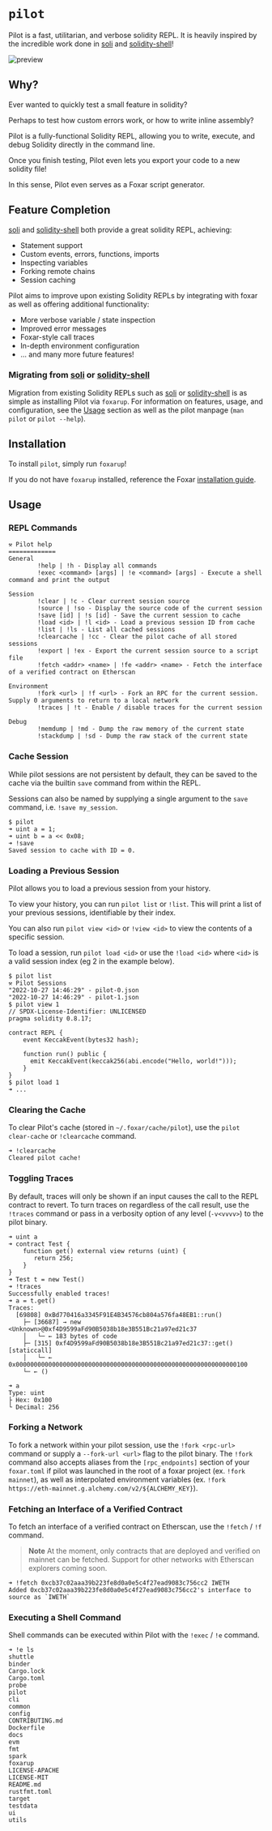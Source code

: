# `pilot`

Pilot is a fast, utilitarian, and verbose solidity REPL. It is heavily inspired by the incredible work done in [soli](https://github.com/jpopesculian/soli) and [solidity-shell](https://github.com/tintinweb/solidity-shell)!

![preview](./assets/preview.gif)

## Why?

Ever wanted to quickly test a small feature in solidity?

Perhaps to test how custom errors work, or how to write inline assembly?

Pilot is a fully-functional Solidity REPL, allowing you to write, execute, and debug Solidity directly in the command line.

Once you finish testing, Pilot even lets you export your code to a new solidity file!

In this sense, Pilot even serves as a Foxar script generator.

## Feature Completion

[soli](https://github.com/jpopesculian/soli) and [solidity-shell](https://github.com/tintinweb/solidity-shell) both provide a great solidity REPL, achieving:

- Statement support
- Custom events, errors, functions, imports
- Inspecting variables
- Forking remote chains
- Session caching

Pilot aims to improve upon existing Solidity REPLs by integrating with foxar as well as offering additional functionality:

- More verbose variable / state inspection
- Improved error messages
- Foxar-style call traces
- In-depth environment configuration
- ... and many more future features!

### Migrating from [soli](https://github.com/jpopesculian/soli) or [solidity-shell](https://github.com/tintinweb/solidity-shell)

Migration from existing Solidity REPLs such as [soli](https://github.com/jpopesculian/soli) or [solidity-shell](https://github.com/tintinweb/solidity-shell) is as
simple as installing Pilot via `foxarup`. For information on features, usage, and configuration, see the [Usage](#usage) section as well as the pilot manpage (`man pilot` or `pilot --help`).

## Installation

To install `pilot`, simply run `foxarup`!

If you do not have `foxarup` installed, reference the Foxar [installation guide](../README.md#installation).

## Usage

### REPL Commands

```text
⚒️ Pilot help
=============
General
        !help | !h - Display all commands
        !exec <command> [args] | !e <command> [args] - Execute a shell command and print the output

Session
        !clear | !c - Clear current session source
        !source | !so - Display the source code of the current session
        !save [id] | !s [id] - Save the current session to cache
        !load <id> | !l <id> - Load a previous session ID from cache
        !list | !ls - List all cached sessions
        !clearcache | !cc - Clear the pilot cache of all stored sessions
        !export | !ex - Export the current session source to a script file
        !fetch <addr> <name> | !fe <addr> <name> - Fetch the interface of a verified contract on Etherscan

Environment
        !fork <url> | !f <url> - Fork an RPC for the current session. Supply 0 arguments to return to a local network
        !traces | !t - Enable / disable traces for the current session

Debug
        !memdump | !md - Dump the raw memory of the current state
        !stackdump | !sd - Dump the raw stack of the current state
```

### Cache Session

While pilot sessions are not persistent by default, they can be saved to the cache via the builtin `save` command from within the REPL.

Sessions can also be named by supplying a single argument to the `save` command, i.e. `!save my_session`.

```text
$ pilot
➜ uint a = 1;
➜ uint b = a << 0x08;
➜ !save
Saved session to cache with ID = 0.
```

### Loading a Previous Session

Pilot allows you to load a previous session from your history.

To view your history, you can run `pilot list` or `!list`. This will print a list of your previous sessions, identifiable by their index.

You can also run `pilot view <id>` or `!view <id>` to view the contents of a specific session.

To load a session, run `pilot load <id>` or use the `!load <id>` where `<id>` is a valid session index (eg 2 in the example below).

```text
$ pilot list
⚒️ Pilot Sessions
"2022-10-27 14:46:29" - pilot-0.json
"2022-10-27 14:46:29" - pilot-1.json
$ pilot view 1
// SPDX-License-Identifier: UNLICENSED
pragma solidity 0.8.17;

contract REPL {
    event KeccakEvent(bytes32 hash);

    function run() public {
      emit KeccakEvent(keccak256(abi.encode("Hello, world!")));
    }
}
$ pilot load 1
➜ ...
```

### Clearing the Cache

To clear Pilot's cache (stored in `~/.foxar/cache/pilot`), use the `pilot clear-cache` or `!clearcache` command.

```text
➜ !clearcache
Cleared pilot cache!
```

### Toggling Traces

By default, traces will only be shown if an input causes the call to the REPL contract to revert. To turn traces on
regardless of the call result, use the `!traces` command or pass in a verbosity option of any level (`-v<vvvv>`) to
the pilot binary.

```text
➜ uint a
➜ contract Test {
    function get() external view returns (uint) {
       return 256;
    }
}
➜ Test t = new Test()
➜ !traces
Successfully enabled traces!
➜ a = t.get()
Traces:
  [69808] 0xBd770416a3345F91E4B34576cb804a576fa48EB1::run()
    ├─ [36687] → new <Unknown>@0xf4D9599aFd90B5038b18e3B551Bc21a97ed21c37
    │   └─ ← 183 bytes of code
    ├─ [315] 0xf4D9599aFd90B5038b18e3B551Bc21a97ed21c37::get() [staticcall]
    │   └─ ← 0x0000000000000000000000000000000000000000000000000000000000000100
    └─ ← ()

➜ a
Type: uint
├ Hex: 0x100
└ Decimal: 256
```

### Forking a Network

To fork a network within your pilot session, use the `!fork <rpc-url>` command or supply a `--fork-url <url>` flag
to the pilot binary. The `!fork` command also accepts aliases from the `[rpc_endpoints]` section of your `foxar.toml`
if pilot was launched in the root of a foxar project (ex. `!fork mainnet`), as well as interpolated environment variables
(ex. `!fork https://eth-mainnet.g.alchemy.com/v2/${ALCHEMY_KEY}`).

### Fetching an Interface of a Verified Contract

To fetch an interface of a verified contract on Etherscan, use the `!fetch` / `!f` command.

> **Note**
> At the moment, only contracts that are deployed and verified on mainnet can be fetched. Support for other
> networks with Etherscan explorers coming soon.

```text
➜ !fetch 0xcb37c02aaa39b223fe8d0a0e5c4f27ead9083c756cc2 IWETH
Added 0xcb37c02aaa39b223fe8d0a0e5c4f27ead9083c756cc2's interface to source as `IWETH`
```

### Executing a Shell Command

Shell commands can be executed within Pilot with the `!exec` / `!e` command.

```text
➜ !e ls
shuttle
binder
Cargo.lock
Cargo.toml
probe
pilot
cli
common
config
CONTRIBUTING.md
Dockerfile
docs
evm
fmt
spark
foxarup
LICENSE-APACHE
LICENSE-MIT
README.md
rustfmt.toml
target
testdata
ui
utils
```
